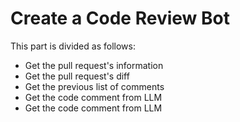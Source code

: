 # Create a Code Review Bot

This part is divided as follows:

- Get the pull request's information
- Get the pull request's diff
- Get the previous list of comments
- Get the code comment from LLM
- Get the code comment from LLM
